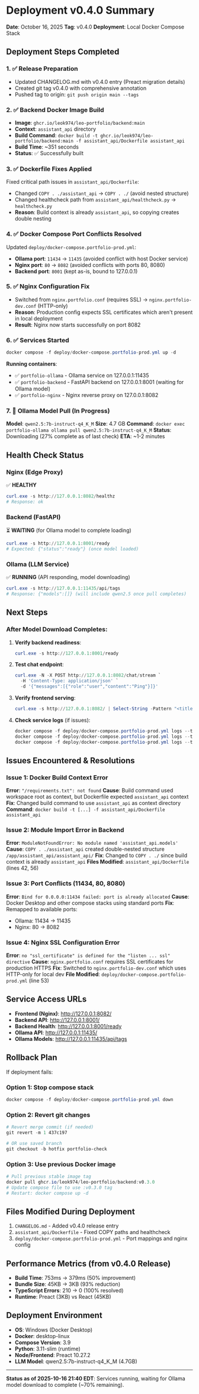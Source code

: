 # Deployment v0.4.0 Summary

**Date**: October 16, 2025
**Tag**: v0.4.0
**Deployment**: Local Docker Compose Stack

## Deployment Steps Completed

### 1. ✅ Release Preparation
- Updated CHANGELOG.md with v0.4.0 entry (Preact migration details)
- Created git tag v0.4.0 with comprehensive annotation
- Pushed tag to origin: `git push origin main --tags`

### 2. ✅ Backend Docker Image Build
- **Image**: `ghcr.io/leok974/leo-portfolio/backend:main`
- **Context**: `assistant_api` directory
- **Build Command**: `docker build -t ghcr.io/leok974/leo-portfolio/backend:main -f assistant_api/Dockerfile assistant_api`
- **Build Time**: ~351 seconds
- **Status**: ✅ Successfully built

### 3. ✅ Dockerfile Fixes Applied
Fixed critical path issues in `assistant_api/Dockerfile`:
- Changed `COPY . ./assistant_api` → `COPY . ./` (avoid nested structure)
- Changed healthcheck path from `assistant_api/healthcheck.py` → `healthcheck.py`
- **Reason**: Build context is already `assistant_api`, so copying creates double nesting

### 4. ✅ Docker Compose Port Conflicts Resolved
Updated `deploy/docker-compose.portfolio-prod.yml`:
- **Ollama port**: `11434` → `11435` (avoided conflict with host Docker service)
- **Nginx port**: `80` → `8082` (avoided conflicts with ports 80, 8080)
- **Backend port**: `8001` (kept as-is, bound to 127.0.0.1)

### 5. ✅ Nginx Configuration Fix
- Switched from `nginx.portfolio.conf` (requires SSL) → `nginx.portfolio-dev.conf` (HTTP-only)
- **Reason**: Production config expects SSL certificates which aren't present in local deployment
- **Result**: Nginx now starts successfully on port 8082

### 6. ✅ Services Started
```powershell
docker compose -f deploy/docker-compose.portfolio-prod.yml up -d
```
**Running containers**:
- ✅ `portfolio-ollama` - Ollama service on 127.0.0.1:11435
- ✅ `portfolio-backend` - FastAPI backend on 127.0.0.1:8001 (waiting for Ollama model)
- ✅ `portfolio-nginx` - Nginx reverse proxy on 127.0.0.1:8082

### 7. 🔄 Ollama Model Pull (In Progress)
**Model**: `qwen2.5:7b-instruct-q4_K_M`
**Size**: 4.7 GB
**Command**: `docker exec portfolio-ollama ollama pull qwen2.5:7b-instruct-q4_K_M`
**Status**: Downloading (27% complete as of last check)
**ETA**: ~1-2 minutes

## Health Check Status

### Nginx (Edge Proxy)
✅ **HEALTHY**
```powershell
curl.exe -s http://127.0.0.1:8082/healthz
# Response: ok
```

### Backend (FastAPI)
⏳ **WAITING** (for Ollama model to complete loading)
```powershell
curl.exe -s http://127.0.0.1:8001/ready
# Expected: {"status":"ready"} (once model loaded)
```

### Ollama (LLM Service)
✅ **RUNNING** (API responding, model downloading)
```powershell
curl.exe -s http://127.0.0.1:11435/api/tags
# Response: {"models":[]} (will include qwen2.5 once pull completes)
```

## Next Steps

### After Model Download Completes:
1. **Verify backend readiness**:
   ```powershell
   curl.exe -s http://127.0.0.1:8001/ready
   ```

2. **Test chat endpoint**:
   ```powershell
   curl.exe -N -X POST http://127.0.0.1:8082/chat/stream `
     -H 'Content-Type: application/json' `
     -d '{"messages":[{"role":"user","content":"Ping"}]}'
   ```

3. **Verify frontend serving**:
   ```powershell
   curl.exe -s http://127.0.0.1:8082/ | Select-String -Pattern "<title>"
   ```

4. **Check service logs** (if issues):
   ```powershell
   docker compose -f deploy/docker-compose.portfolio-prod.yml logs --tail=50 backend
   docker compose -f deploy/docker-compose.portfolio-prod.yml logs --tail=50 ollama
   docker compose -f deploy/docker-compose.portfolio-prod.yml logs --tail=50 nginx
   ```

## Issues Encountered & Resolutions

### Issue 1: Docker Build Context Error
**Error**: `"/requirements.txt": not found`
**Cause**: Build command used workspace root as context, but Dockerfile expected `assistant_api` context
**Fix**: Changed build command to use `assistant_api` as context directory
**Command**: `docker build -t [...] -f assistant_api/Dockerfile assistant_api`

### Issue 2: Module Import Error in Backend
**Error**: `ModuleNotFoundError: No module named 'assistant_api.models'`
**Cause**: `COPY . ./assistant_api` created double-nested structure `/app/assistant_api/assistant_api/`
**Fix**: Changed to `COPY . ./` since build context is already `assistant_api`
**Files Modified**: `assistant_api/Dockerfile` (lines 42, 56)

### Issue 3: Port Conflicts (11434, 80, 8080)
**Error**: `Bind for 0.0.0.0:11434 failed: port is already allocated`
**Cause**: Docker Desktop and other compose stacks using standard ports
**Fix**: Remapped to available ports:
- Ollama: 11434 → 11435
- Nginx: 80 → 8082

### Issue 4: Nginx SSL Configuration Error
**Error**: `no "ssl_certificate" is defined for the "listen ... ssl" directive`
**Cause**: `nginx.portfolio.conf` requires SSL certificates for production HTTPS
**Fix**: Switched to `nginx.portfolio-dev.conf` which uses HTTP-only for local dev
**File Modified**: `deploy/docker-compose.portfolio-prod.yml` (line 53)

## Service Access URLs

- **Frontend (Nginx)**: http://127.0.0.1:8082/
- **Backend API**: http://127.0.0.1:8001/
- **Backend Health**: http://127.0.0.1:8001/ready
- **Ollama API**: http://127.0.0.1:11435/
- **Ollama Models**: http://127.0.0.1:11435/api/tags

## Rollback Plan

If deployment fails:

### Option 1: Stop compose stack
```powershell
docker compose -f deploy/docker-compose.portfolio-prod.yml down
```

### Option 2: Revert git changes
```powershell
# Revert merge commit (if needed)
git revert -m 1 437c197

# OR use saved branch
git checkout -b hotfix portfolio-check
```

### Option 3: Use previous Docker image
```powershell
# Pull previous stable image tag
docker pull ghcr.io/leok974/leo-portfolio/backend:v0.3.0
# Update compose file to use :v0.3.0 tag
# Restart: docker compose up -d
```

## Files Modified During Deployment

1. `CHANGELOG.md` - Added v0.4.0 release entry
2. `assistant_api/Dockerfile` - Fixed COPY paths and healthcheck
3. `deploy/docker-compose.portfolio-prod.yml` - Port mappings and nginx config

## Performance Metrics (from v0.4.0 Release)

- **Build Time**: 753ms → 379ms (50% improvement)
- **Bundle Size**: 45KB → 3KB (93% reduction)
- **TypeScript Errors**: 210 → 0 (100% resolved)
- **Runtime**: Preact (3KB) vs React (45KB)

## Deployment Environment

- **OS**: Windows (Docker Desktop)
- **Docker**: desktop-linux
- **Compose Version**: 3.9
- **Python**: 3.11-slim (runtime)
- **Node/Frontend**: Preact 10.27.2
- **LLM Model**: qwen2.5:7b-instruct-q4_K_M (4.7GB)

---

**Status as of 2025-10-16 21:40 EDT**: Services running, waiting for Ollama model download to complete (~70% remaining).
